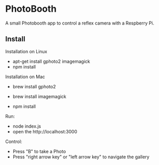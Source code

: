 # PhotoBooth

A small Photobooth app to control a reflex camera with a Respberry Pi.

## Install

Installation on Linux
* apt-get install gphoto2 imagemagick
* npm install

Installation on Mac
* brew install gphoto2
+ brew install imagemagick
* npm install

Run:
* node index.js
* open the http://localhost:3000

Control:
* Press "B" to take a Photo
* Press "right arrow key" or "left arrow key" to navigate the gallery
